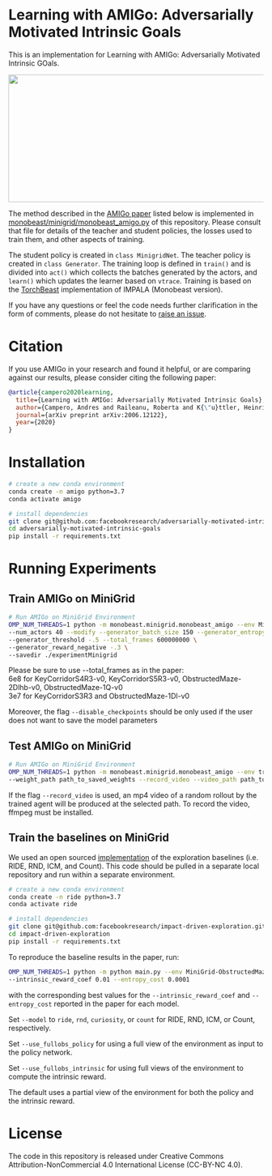 
# Learning with AMIGo: Adversarially Motivated Intrinsic Goals
This is an implementation for Learning with AMIGo: Adversarially Motivated Intrinsic GOals. 

<p align="center">
  <img width="604" height="252" src="https://github.com/allepalma/adversarially-motivated-intrinsic-goals/blob/master/resources/amigo.png">
</p>

The method described in the [AMIGo paper](https://arxiv.org/abs/2006.12122) listed below is implemented in [monobeast/minigrid/monobeast_amigo.py](./monobeast/minigrid/monobeast_amigo.py) of this repository. Please consult that file for details of the teacher and student policies, the losses used to train them, and other aspects of training. 

The student policy is created in `class MinigridNet`. The teacher policy is created in `class Generator`. The training loop is defined in `train()` and is divided into `act()` which collects the batches generated by the actors, and `learn()` which updates the learner based on `vtrace`. Training is based on the [TorchBeast](https://github.com/facebookresearch/torchbeast) implementation of IMPALA (Monobeast version).

If you have any questions or feel the code needs further clarification in the form of comments, please do not hesitate to [raise an issue](https://github.com/facebookresearch/adversarially-motivated-intrinsic-goals/issues/new).

# Citation

If you use AMIGo in your research and found it helpful, or are comparing against our results, please consider citing the following paper:

```bib
@article{campero2020learning,
  title={Learning with AMIGo: Adversarially Motivated Intrinsic Goals},
  author={Campero, Andres and Raileanu, Roberta and K{\"u}ttler, Heinrich and Tenenbaum, Joshua B and Rockt{\"a}schel, Tim and Grefenstette, Edward},
  journal={arXiv preprint arXiv:2006.12122},
  year={2020}
}
```

# Installation

```bash
# create a new conda environment
conda create -n amigo python=3.7
conda activate amigo

# install dependencies
git clone git@github.com:facebookresearch/adversarially-motivated-intrinsic-goals.git
cd adversarially-motivated-intrinsic-goals
pip install -r requirements.txt
```

# Running Experiments

## Train AMIGo on MiniGrid

```bash
# Run AMIGo on MiniGrid Environment
OMP_NUM_THREADS=1 python -m monobeast.minigrid.monobeast_amigo --env MiniGrid-KeyCorridorS5R3-v0 \
--num_actors 40 --modify --generator_batch_size 150 --generator_entropy_cost .05 \
--generator_threshold -.5 --total_frames 600000000 \
--generator_reward_negative -.3 \
--savedir ./experimentMinigrid
```
Please be sure to use --total_frames as in the paper: <br>
6e8 for KeyCorridorS4R3-v0, KeyCorridorS5R3-v0, ObstructedMaze-2Dlhb-v0, ObstructedMaze-1Q-v0 <br>
3e7 for KeyCorridorS3R3 and ObstructedMaze-1Dl-v0

Moreover, the flag ```--disable_checkpoints``` should be only used if the user does not want to save the model parameters


## Test AMIGo on MiniGrid

```bash
# Run AMIGo on MiniGrid Environment
OMP_NUM_THREADS=1 python -m monobeast.minigrid.monobeast_amigo --env trained_amigo_environment --mode test \
--weight_path path_to_saved_weights --record_video --video_path path_to_video.mp4
```

If the flag ```--record_video``` is used, an mp4 video of a random rollout by the trained agent will be produced at the selected path. To record the video, ffmpeg must be installed.

## Train the baselines on MiniGrid
We used an open sourced [implementation](https://github.com/facebookresearch/impact-driven-exploration) of the exploration baselines (i.e. RIDE, RND, ICM, and Count). This code should be pulled in a separate local repository and run within a separate environment.

```bash
# create a new conda environment
conda create -n ride python=3.7
conda activate ride 

# install dependencies
git clone git@github.com:facebookresearch/impact-driven-exploration.git
cd impact-driven-exploration
pip install -r requirements.txt
```

To reproduce the baseline results in the paper, run:
```bash
OMP_NUM_THREADS=1 python -m python main.py --env MiniGrid-ObstructedMaze-1Q-v0 \
--intrinsic_reward_coef 0.01 --entropy_cost 0.0001
```
with the corresponding best values for the `--intrinsic_reward_coef` and `--entropy_cost` reported in the paper for each model. 

Set `--model` to `ride`, `rnd`, `curiosity`, or `count` for RIDE, RND, ICM, or Count, respectively.

Set `--use_fullobs_policy` for using a full view of the environment as input to the policy network. 

Set `--use_fullobs_intrinsic` for using full views of the environment to compute the intrinsic reward. 

The default uses a partial view of the environment for both the policy and the intrinsic reward.

# License

The code in this repository is released under Creative Commons Attribution-NonCommercial 4.0 International License (CC-BY-NC 4.0).
